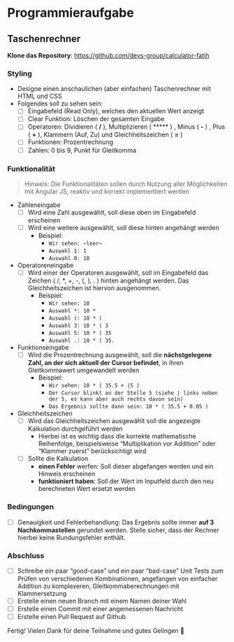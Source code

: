 # Programmieraufgabe

## Taschenrechner

**Klone das Repository**: https://github.com/devs-group/calculator-fatih

### Styling

* Designe einen anschaulichen (aber einfachen) Taschenrechner mit HTML und CSS
* Folgendes soll zu sehen sein:
    - [ ] Eingabefeld (Read Only), welches den aktuellen Wert anzeigt
    - [ ] Clear Funktion: Löschen der gesamten Eingabe
    - [ ] Operatoren: Dividieren ( **/** ), Multiplizieren ( ***** ) , Minus ( **-** ) , Plus ( **+** ), Klammern (Auf, Zu) und Gleichheitszeichen ( **=** )
    - [ ] Funktionen: Prozentrechnung
    - [ ] Zahlen: 0 bis 9, Punkt für Gleitkomma

### Funktionalität

> Hinweis: Die Funktionalitäten sollen durch Nutzung aller Möglichkeiten mit Angular JS, reaktiv und korrekt implementiert werden

* Zahleneingabe
    - [ ] Wird eine Zahl ausgewählt, soll diese oben im Eingabefeld erscheinen
    - [ ] Wird eine weitere ausgewählt, soll diese hinten angehängt werden
        * Beispiel:
            * `Wir sehen: ~leer~`
            * `Auswahl 1: 1`
            * `Auswahl 0: 10`
* Operatoreneingabe
    - [ ] Wird einer der Operatoren ausgewählt, soll im Eingabefeld das Zeichen ( /, *, +, -, (, ), . ) hinten angehängt werden. Das Gleichheitszeichen ist hiervon ausgenommen.
        * Beispiel:
            * `Wir sehen: 10`
            * `Auswahl *: 10 *`
            * `Auswahl (: 10 * (`
            * `Auswahl 3: 10 * ( 3`
            * `Auswahl 5: 10 * ( 35`
            * `Auswahl .: 10 * ( 35.`
* Funktionseingabe
    - [ ] Wird die Prozentrechnung ausgewählt, soll die **nächstgelegene Zahl, an der sich aktuell der Cursor befindet**, in ihren Gleitkommawert umgewandelt werden
        * Beispiel:
            * `Wir sehen: 10 * ( 35.5 + |5 )`
            * `Der Cursor blinkt an der Stelle 5 (siehe | links neben der 5, es kann aber auch rechts davon sein)`
            * `Das Ergebnis sollte dann sein: 10 * ( 35.5 + 0.05 )`
  
* Gleichheitszeichen
    - [ ] Wird das Gleichheitszeichen ausgewählt soll die angezeigte Kalkulation durchgeführt werden
        * Hierbei ist es wichtig dass die korrekte mathematische Reihenfolge, beispielsweise “Multiplikation vor Addition” oder “Klammer zuerst” berücksichtigt wird
    - [ ] Sollte die Kalkulation
        * **einen Fehler** werfen: Soll dieser abgefangen werden und ein Hinweis erscheinen
        * **funktioniert haben**: Soll der Wert im Inputfeld durch den neu berechneten Wert ersetzt werden

### Bedingungen

- [ ] Genauigkeit und Fehlerbehandlung: Das Ergebnis sollte immer **auf 3 Nachkommastellen** gerundet werden. Stelle sicher, dass der Rechner hierbei keine Rundungsfehler enthält.

### Abschluss

- [ ] Schreibe ein paar “good-case” und ein paar “bad-case” Unit Tests zum Prüfen von verschiedenen Kombinationen, angefangen von einfacher Addition zu komplexeren, Gleitkommaberechnungen mit Klammersetzung
- [ ] Erstelle einen neuen Branch mit einem Namen deiner Wahl
- [ ] Erstelle einen Commit mit einer angemessenen Nachricht
- [ ] Erstelle einen Pull Request auf Github

Fertig! Vielen Dank für deine Teilnahme und gutes Gelingen 🙂
